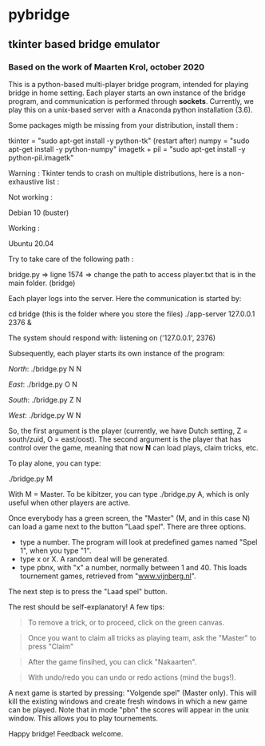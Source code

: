 # pybridge
## tkinter based bridge emulator

### Based on the work of Maarten Krol, october 2020

This is a python-based multi-player bridge program, intended for playing bridge in home setting.
Each player starts an own instance of the bridge program, and communication is performed through **sockets**.
Currently, we play this on a unix-based server with a Anaconda python installation (3.6).

Some packages migth be missing from your distribution, install them :

tkinter = "sudo apt-get install -y python-tk" (restart after)
numpy = "sudo apt-get install -y python-numpy" 
imagetk + pil = "sudo apt-get install -y python-pil.imagetk"


Warning : Tkinter tends to crash on multiple distributions, here is a non-exhaustive list : 

Not working : 

Debian 10 (buster)

Working :

Ubuntu 20.04

Try to take care of the following path : 

bridge.py => ligne 1574 => change the path to access player.txt that is in the main folder. (bridge)

Each player logs into the server. Here the communication is started by:

cd bridge (this is the folder where you store the files)
./app-server 127.0.0.1 2376 &

The system should respond with: listening on ('127.0.0.1', 2376)

Subsequently, each player starts its own instance of the program:

_North_: ./bridge.py N N

_East_: ./bridge.py O N   

_South_: ./bridge.py Z N

_West_: ./bridge.py W N


So, the first argument is the player (currently, we have Dutch setting, Z = south/zuid, O = east/oost).
The second argument is the player that has control over the game, meaning that now **N** can load plays, claim tricks, etc.

To play alone, you can type:

./bridge.py M

With M = Master. To be kibitzer, you can type ./bridge.py A, which is only useful when other players are active.

Once everybody has a green screen, the "Master" (M, and in this case N) can load a game next to the button "Laad spel". There are three options.

- type a number. The program will look at predefined games named "Spel 1", when you type "1". 
- type x or X. A random deal will be generated.
- type pbnx, with "x" a number, normally between 1 and 40. This loads tournement games, retrieved from "www.vijnberg.nl".

The next step is to press the "Laad spel" button.

The rest should be self-explanatory! A few tips:

> To remove a trick, or to proceed, click on the green canvas.

> Once you want to claim all tricks as playing team, ask the "Master" to press "Claim"

> After the game finsihed, you can click "Nakaarten".

> With undo/redo you can undo or redo actions (mind the bugs!).


A next game is started by pressing: "Volgende spel" (Master only).
This will kill the existing windows and create fresh windows in which a new game can be played.
Note that in mode "pbn" the scores will appear in the unix window. This allows you to play tournements.

Happy bridge! Feedback welcome.




